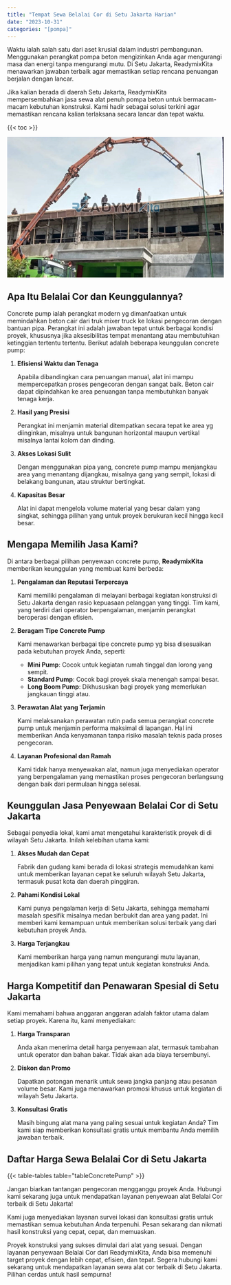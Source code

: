 ```yaml
---
title: "Tempat Sewa Belalai Cor di Setu Jakarta Harian"
date: "2023-10-31"
categories: "[pompa]"
---
```


Waktu ialah salah satu dari aset krusial dalam industri pembangunan. Menggunakan perangkat pompa beton mengizinkan Anda agar mengurangi masa dan energi tanpa mengurangi mutu. Di Setu Jakarta, ReadymixKita menawarkan jawaban terbaik agar memastikan setiap rencana penuangan berjalan dengan lancar.

Jika kalian berada di daerah Setu Jakarta, ReadymixKita mempersembahkan jasa sewa alat penuh pompa beton untuk bermacam-macam kebutuhan konstruksi. Kami hadir sebagai solusi terkini agar memastikan rencana kalian terlaksana secara lancar dan tepat waktu.

{{< toc >}}

![Tempat Sewa Belalai Cor di Setu Jakarta Harian](/images/pompa/sewa-pompa-05.jpg)

## Apa Itu Belalai Cor dan Keunggulannya?

Concrete pump ialah perangkat modern yg dimanfaatkan untuk memindahkan beton cair dari truk mixer truck ke lokasi pengecoran dengan bantuan pipa. Perangkat ini adalah jawaban tepat untuk berbagai kondisi proyek, khususnya jika aksesibilitas tempat menantang atau membutuhkan ketinggian tertentu tertentu. Berikut adalah beberapa keunggulan concrete pump:

1. **Efisiensi Waktu dan Tenaga**

   Apabila dibandingkan cara penuangan manual, alat ini mampu mempercepatkan proses pengecoran dengan sangat baik. Beton cair dapat dipindahkan ke area penuangan tanpa membutuhkan banyak tenaga kerja.

2. **Hasil yang Presisi**

   Perangkat ini menjamin material ditempatkan secara tepat ke area yg diinginkan, misalnya untuk bangunan horizontal maupun vertikal misalnya lantai kolom dan dinding.

3. **Akses Lokasi Sulit**

   Dengan menggunakan pipa yang, concrete pump mampu menjangkau area yang menantang dijangkau, misalnya gang yang sempit, lokasi di belakang bangunan, atau struktur bertingkat.

4. **Kapasitas Besar**

   Alat ini dapat mengelola volume material yang besar dalam yang singkat, sehingga pilihan yang untuk proyek berukuran kecil hingga kecil besar.

## Mengapa Memilih Jasa Kami?

Di antara berbagai pilihan penyewaan concrete pump, **ReadymixKita** memberikan keunggulan yang membuat kami berbeda:

1. **Pengalaman dan Reputasi Terpercaya**

   Kami memiliki pengalaman di melayani berbagai kegiatan konstruksi di Setu Jakarta dengan rasio kepuasaan pelanggan yang tinggi. Tim kami, yang terdiri dari operator berpengalaman, menjamin perangkat beroperasi dengan efisien.

2. **Beragam Tipe Concrete Pump**

   Kami menawarkan berbagai tipe concrete pump yg bisa disesuaikan pada kebutuhan proyek Anda, seperti:
   - **Mini Pump**: Cocok untuk kegiatan rumah tinggal dan lorong yang sempit.
   - **Standard Pump**: Cocok bagi proyek skala menengah sampai besar.
   - **Long Boom Pump**: Dikhususkan bagi proyek yang memerlukan jangkauan tinggi atau.

3. **Perawatan Alat yang Terjamin**

   Kami melaksanakan perawatan rutin pada semua perangkat concrete pump untuk menjamin performa maksimal di lapangan. Hal ini memberikan Anda kenyamanan tanpa risiko masalah teknis pada proses pengecoran.

4. **Layanan Profesional dan Ramah**

   Kami tidak hanya menyewakan alat, namun juga menyediakan operator yang berpengalaman yang memastikan proses pengecoran berlangsung dengan baik dari permulaan hingga selesai.

## Keunggulan Jasa Penyewaan Belalai Cor di Setu Jakarta

Sebagai penyedia lokal, kami amat mengetahui karakteristik proyek di di wilayah Setu Jakarta. Inilah kelebihan utama kami:

1. **Akses Mudah dan Cepat**

   Fabrik dan gudang kami berada di lokasi strategis memudahkan kami untuk memberikan layanan cepat ke seluruh wilayah Setu Jakarta, termasuk pusat kota dan daerah pinggiran.

2. **Pahami Kondisi Lokal**

   Kami punya pengalaman kerja di Setu Jakarta, sehingga memahami masalah spesifik misalnya medan berbukit dan area yang padat. Ini memberi kami kemampuan untuk memberikan solusi terbaik yang dari kebutuhan proyek Anda.

3. **Harga Terjangkau**

   Kami memberikan harga yang namun mengurangi mutu layanan, menjadikan kami pilihan yang tepat untuk kegiatan konstruksi Anda.

## Harga Kompetitif dan Penawaran Spesial di Setu Jakarta

Kami memahami bahwa anggaran anggaran adalah faktor utama dalam setiap proyek. Karena itu, kami menyediakan:

1. **Harga Transparan**

   Anda akan menerima detail harga penyewaan alat, termasuk tambahan untuk operator dan bahan bakar. Tidak akan ada biaya tersembunyi.

2. **Diskon dan Promo**

   Dapatkan potongan menarik untuk sewa jangka panjang atau pesanan volume besar. Kami juga menawarkan promosi khusus untuk kegiatan di wilayah Setu Jakarta.

3. **Konsultasi Gratis**

   Masih bingung alat mana yang paling sesuai untuk kegiatan Anda? Tim kami siap memberikan konsultasi gratis untuk membantu Anda memilih jawaban terbaik.

## Daftar Harga Sewa Belalai Cor di Setu Jakarta

{{< table-tables table="tableConcretePump" >}}

Jangan biarkan tantangan pengecoran mengganggu proyek Anda. Hubungi kami sekarang juga untuk mendapatkan layanan penyewaan alat Belalai Cor terbaik di Setu Jakarta!

Kami juga menyediakan layanan survei lokasi dan konsultasi gratis untuk memastikan semua kebutuhan Anda terpenuhi. Pesan sekarang dan nikmati hasil konstruksi yang cepat, cepat, dan memuaskan.

Proyek konstruksi yang sukses dimulai dari alat yang sesuai. Dengan layanan penyewaan Belalai Cor dari ReadymixKita, Anda bisa memenuhi target proyek dengan lebih cepat, efisien, dan tepat. Segera hubungi kami sekarang untuk mendapatkan layanan sewa alat cor terbaik di Setu Jakarta. Pilihan cerdas untuk hasil sempurna!